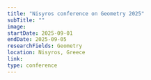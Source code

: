 ```yaml
---
title: "Nisyros conference on Geometry 2025"
subTitle: ""
image:
startDate: 2025-09-01
endDate: 2025-09-05
researchFields: Geometry
location: Nisyros, Greece
link: 
type: conference
---
```

